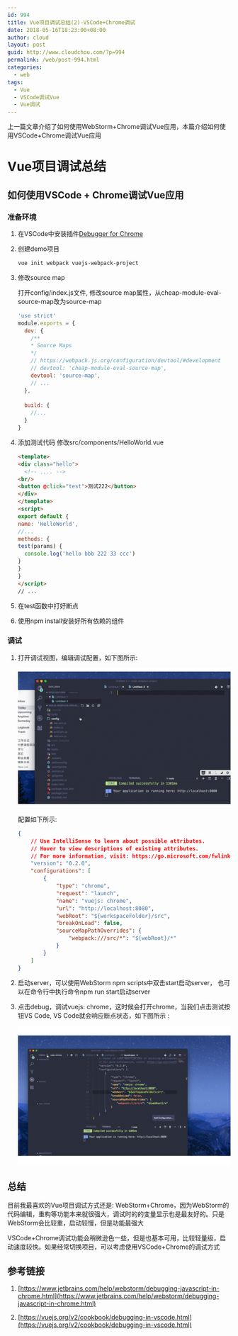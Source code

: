 ```yaml
---
id: 994
title: Vue项目调试总结(2)-VSCode+Chrome调试
date: 2018-05-16T18:23:00+08:00
author: cloud
layout: post
guid: http://www.cloudchou.com/?p=994
permalink: /web/post-994.html
categories:
  - web
tags:
  - Vue
  - VSCode调试Vue
  - Vue调试
---
```


上一篇文章介绍了如何使用WebStorm+Chrome调试Vue应用，本篇介绍如何使用VSCode+Chrome调试Vue应用

# Vue项目调试总结

## 如何使用VSCode + Chrome调试Vue应用

### 准备环境

1.  在VSCode中安装插件[Debugger for Chrome](https://marketplace.visualstudio.com/items?itemName=msjsdiag.debugger-for-chrome)

2.  创建demo项目

    ```bash
    vue init webpack vuejs-webpack-project
    ``` 

3.  修改source map

    打开config/index.js文件, 修改source map属性，从cheap-module-eval-source-map改为source-map

    ```javascript
    'use strict'
    module.exports = {
      dev: {
        /**
        * Source Maps
        */
        // https://webpack.js.org/configuration/devtool/#development
        // devtool: 'cheap-module-eval-source-map',
        devtool: 'source-map',
        // ...
      },

      build: {
        //...
      }
    }
    ```

4.  添加测试代码 修改src/components/HelloWorld.vue

    ```html
    <template>
    <div class="hello">
      <!-- .... -->
    <br/>
    <button @click="test">测试222</button>
    </div>
    </template>
    <script>
    export default {
    name: 'HelloWorld',
    //... 
    methods: {
    test(params) {
      console.log('hello bbb 222 33 ccc')
    }
    }
    }
    </script>
    // ...   
    ```

5.  在test函数中打好断点      

6.  使用npm install安装好所有依赖的组件

### 调试

1.  打开调试视图，编辑调试配置，如下图所示:

    ![vscode_vue_debug_setting](../assets/blogimgs/vscode_vue_debug_setting.gif)

    配置如下所示:

    ```json
    {
        // Use IntelliSense to learn about possible attributes.
        // Hover to view descriptions of existing attributes.
        // For more information, visit: https://go.microsoft.com/fwlink/?linkid=830387
        "version": "0.2.0",
        "configurations": [
            {
                "type": "chrome",
                "request": "launch",
                "name": "vuejs: chrome",
                "url": "http://localhost:8080",
                "webRoot": "${workspaceFolder}/src",
                "breakOnLoad": false,
                "sourceMapPathOverrides": {
                    "webpack:///src/*": "${webRoot}/*"
                }
            }
        ]
    }        
    ```

2.  启动server，可以使用WebStorm npm scripts中双击start启动server， 也可以在命令行中执行命令npm run start启动server

3.  点击debug，调试vuejs: chrome，这时候会打开chrome，当我们点击测试按钮VS Code, VS Code就会响应断点状态，如下图所示   :

    ![vscode_vue_debug](../assets/blogimgs/vscode_vue_debug.gif)

## 总结

目前我最喜欢的Vue项目调试方式还是: WebStorm+Chrome，因为WebStorm的代码编辑，重构等功能本来就很强大，调试时的的变量显示也是最友好的。只是WebStorm会比较重，启动较慢，但是功能最强大

VSCode+Chrome调试功能会稍微逊色一些，但是也基本可用，比较轻量级，启动速度较快。如果经常切换项目，可以考虑使用VSCode+Chrome的调试方式

## 参考链接

1.  [https://www.jetbrains.com/help/webstorm/debugging-javascript-in-chrome.html](https://www.jetbrains.com/help/webstorm/debugging-javascript-in-chrome.html)

2. [https://vuejs.org/v2/cookbook/debugging-in-vscode.html](https://vuejs.org/v2/cookbook/debugging-in-vscode.html)
